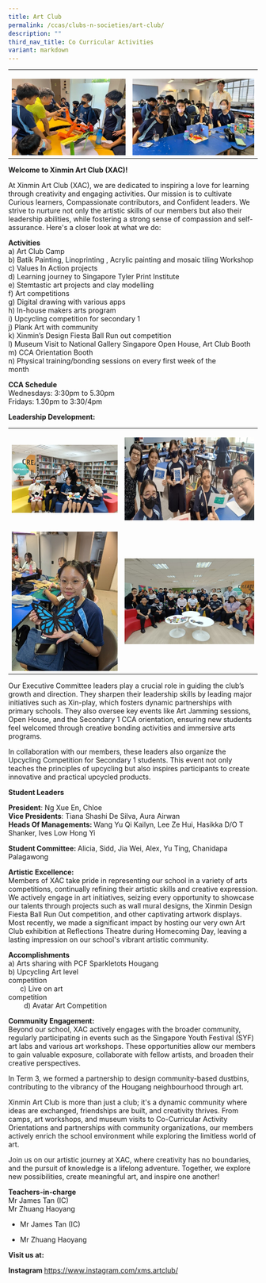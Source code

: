 ```yaml
---
title: Art Club
permalink: /ccas/clubs-n-societies/art-club/
description: ""
third_nav_title: Co Curricular Activities
variant: markdown
---
```

<table style="minWidth: 50px">
<colgroup>
<col>
<col>
</colgroup>
<tbody>
<tr>
<th rowspan="1" colspan="1">
<p></p>
<div class="isomer-image-wrapper">
<img style="width: 100%" height="auto" width="100%" alt="" src="/images/CCAs/Art Club/Picture1.jpg">
</div>
</th>
<th rowspan="1" colspan="1">
<p></p>
<div class="isomer-image-wrapper">
<img style="width: 100%" height="auto" width="100%" alt="" src="/images/CCAs/Art Club/Picture2.jpg">
</div>
</th>
</tr>
</tbody>
</table>
<p><strong>Welcome to Xinmin Art Club (XAC)!</strong>
</p>
<p>At Xinmin Art Club (XAC), we are dedicated to inspiring a love for learning
through creativity and engaging activities. Our mission is to cultivate
Curious learners, Compassionate contributors, and Confident leaders. We
strive to nurture not only the artistic skills of our members but also
their leadership abilities, while fostering a strong sense of compassion
and self-assurance. Here's a closer look at what we do:</p>
<p><strong>Activities</strong>
<br>a) Art Club Camp
<br>b) Batik Painting, Linoprinting , Acrylic painting and mosaic tiling Workshop
<br>c) Values In Action projects
<br>d) Learning journey to Singapore Tyler Print Institute
<br>e) Stemtastic art projects and clay modelling
<br>f) Art competitions
<br>g) Digital drawing with various apps
<br>h) In-house makers arts program
<br>i) Upcycling competition for secondary 1
<br>j) Plank Art with community
<br>k) Xinmin’s Design Fiesta Ball Run out competition
<br>l) Museum Visit to National Gallery Singapore Open House, Art Club Booth
<br>m) CCA Orientation Booth
<br>n) Physical training/bonding sessions on every first week of the month&nbsp;&nbsp;&nbsp;&nbsp;&nbsp;&nbsp;&nbsp;&nbsp;&nbsp;&nbsp;&nbsp;&nbsp;&nbsp;&nbsp;&nbsp;&nbsp;&nbsp;&nbsp;&nbsp;&nbsp;&nbsp;&nbsp;&nbsp;&nbsp;&nbsp;&nbsp;</p>
<p><strong>CCA Schedule</strong>
<br>Wednesdays: 3:30pm to 5.30pm
<br>Fridays: 1.30pm to 3:30/4pm</p>
<p><strong>Leadership Development:</strong>
</p>
<table style="minWidth: 50px">
<colgroup>
<col>
<col>
</colgroup>
<tbody>
<tr>
<th rowspan="1" colspan="1">
<p></p>
<div class="isomer-image-wrapper">
<img style="width: 100%" height="auto" width="100%" alt="" src="/images/CCAs/Art Club/art_club1.jpg">
</div>
</th>
<th rowspan="1" colspan="1">
<p></p>
<div class="isomer-image-wrapper">
<img style="width: 100%" height="auto" width="100%" alt="" src="/images/CCAs/Art Club/art_club2.jpg">
</div>
</th>
</tr>
<tr>
<td rowspan="1" colspan="1">
<p></p>
<div class="isomer-image-wrapper">
<img style="width: 100%" height="auto" width="100%" alt="" src="/images/CCAs/Art Club/art_club3.jpg">
</div>
</td>
<td rowspan="1" colspan="1">
<p></p>
<div class="isomer-image-wrapper">
<img style="width: 100%" height="auto" width="100%" alt="" src="/images/CCAs/Art Club/art_club4.jpg">
</div>
</td>
</tr>
</tbody>
</table>
<p>Our Executive Committee leaders play a crucial role in guiding the club’s
growth and direction. They sharpen their leadership skills by leading major
initiatives such as Xin-play, which fosters dynamic partnerships with primary
schools. They also oversee key events like Art Jamming sessions, Open House,
and the Secondary 1 CCA orientation, ensuring new students feel welcomed
through creative bonding activities and immersive arts programs.</p>
<p>In collaboration with our members, these leaders also organize the Upcycling
Competition for Secondary 1 students. This event not only teaches the principles
of upcycling but also inspires participants to create innovative and practical
upcycled products.</p>
<p><strong>Student Leaders</strong>
</p>
<p><strong>President</strong>: Ng Xue En, Chloe&nbsp;
<br><strong>Vice Presidents</strong>: Tiana Shashi De Silva, Aura Airwan
<br><strong>Heads Of Managements: </strong>Wang Yu Qi Kailyn, Lee Ze Hui,
Hasikka D/O T Shanker, Ives Low Hong Yi</p>
<p><strong>Student Committee: </strong>Alicia, Sidd, Jia Wei, Alex, Yu Ting,
Chanidapa Palagawong</p>
<p><strong>Artistic Excellence:</strong>
<br>Members of XAC take pride in representing our school in a variety of arts
competitions, continually refining their artistic skills and creative expression.
We actively engage in art initiatives, seizing every opportunity to showcase
our talents through projects such as wall mural designs, the Xinmin Design
Fiesta Ball Run Out competition, and other captivating artwork displays.
Most recently, we made a significant impact by hosting our very own Art
Club exhibition at Reflections Theatre during Homecoming Day, leaving a
lasting impression on our school's vibrant artistic community.</p>
<p><strong>Accomplishments</strong>
<br>a) Arts sharing with PCF Sparkletots Hougang
<br>b) Upcycling Art level competition&nbsp;&nbsp;&nbsp;&nbsp;&nbsp;&nbsp;&nbsp;&nbsp;&nbsp;&nbsp;&nbsp;&nbsp;&nbsp;&nbsp;&nbsp;&nbsp;&nbsp;&nbsp;&nbsp;&nbsp;&nbsp;&nbsp;&nbsp;&nbsp;&nbsp;&nbsp;&nbsp;&nbsp;&nbsp;&nbsp;&nbsp;&nbsp;&nbsp;&nbsp;&nbsp;&nbsp;&nbsp;&nbsp;&nbsp;&nbsp;&nbsp;&nbsp;&nbsp;&nbsp;&nbsp;&nbsp;&nbsp;&nbsp;&nbsp;&nbsp;&nbsp;&nbsp;&nbsp;&nbsp;&nbsp;&nbsp;&nbsp;&nbsp;&nbsp;&nbsp;&nbsp;&nbsp;&nbsp;&nbsp;&nbsp;&nbsp;&nbsp;&nbsp;&nbsp;&nbsp;&nbsp;&nbsp;&nbsp;&nbsp;&nbsp;&nbsp;&nbsp;&nbsp;&nbsp;&nbsp;&nbsp;&nbsp;&nbsp;&nbsp;&nbsp;&nbsp;&nbsp;&nbsp;&nbsp;&nbsp;&nbsp;&nbsp;&nbsp;&nbsp;&nbsp;&nbsp;&nbsp;&nbsp;&nbsp;&nbsp;&nbsp;&nbsp;&nbsp;&nbsp;&nbsp;&nbsp;&nbsp;&nbsp;&nbsp;&nbsp;&nbsp;&nbsp;&nbsp;
c) Live on art competition&nbsp;&nbsp;&nbsp;&nbsp;&nbsp;&nbsp;&nbsp;&nbsp;&nbsp;&nbsp;&nbsp;&nbsp;&nbsp;&nbsp;&nbsp;&nbsp;&nbsp;&nbsp;&nbsp;&nbsp;&nbsp;&nbsp;&nbsp;&nbsp;&nbsp;&nbsp;&nbsp;&nbsp;&nbsp;&nbsp;&nbsp;&nbsp;&nbsp;&nbsp;&nbsp;&nbsp;&nbsp;&nbsp;&nbsp;&nbsp;&nbsp;&nbsp;&nbsp;&nbsp;&nbsp;&nbsp;&nbsp;&nbsp;&nbsp;&nbsp;&nbsp;&nbsp;&nbsp;&nbsp;&nbsp;&nbsp;&nbsp;&nbsp;&nbsp;&nbsp;&nbsp;&nbsp;&nbsp;&nbsp;&nbsp;&nbsp;&nbsp;&nbsp;&nbsp;&nbsp;&nbsp;&nbsp;&nbsp;&nbsp;&nbsp;&nbsp;&nbsp;&nbsp;&nbsp;&nbsp;&nbsp;&nbsp;&nbsp;&nbsp;&nbsp;&nbsp;&nbsp;&nbsp;&nbsp;&nbsp;&nbsp;&nbsp;&nbsp;&nbsp;&nbsp;&nbsp;&nbsp;&nbsp;&nbsp;&nbsp;&nbsp;&nbsp;&nbsp;&nbsp;&nbsp;&nbsp;&nbsp;&nbsp;&nbsp;&nbsp;&nbsp;&nbsp;&nbsp;&nbsp;&nbsp;
d) Avatar Art Competition</p>
<p><strong>Community Engagement:</strong>
<br>Beyond our school, XAC actively engages with the broader community, regularly
participating in events such as the Singapore Youth Festival (SYF) art
labs and various art workshops. These opportunities allow our members to
gain valuable exposure, collaborate with fellow artists, and broaden their
creative perspectives.</p>
<p>In Term 3, we formed a partnership to design community-based dustbins,
contributing to the vibrancy of the Hougang neighbourhood through art.</p>
<p>Xinmin Art Club is more than just a club; it's a dynamic community where
ideas are exchanged, friendships are built, and creativity thrives. From
camps, art workshops, and museum visits to Co-Curricular Activity Orientations
and partnerships with community organizations, our members actively enrich
the school environment while exploring the limitless world of art.</p>
<p>Join us on our artistic journey at XAC, where creativity has no boundaries,
and the pursuit of knowledge is a lifelong adventure. Together, we explore
new possibilities, create meaningful art, and inspire one another!</p>
<strong>Teachers-in-charge</strong><br>
Mr James Tan (IC)<br>
Mr Zhuang Haoyang
<ul data-tight="true" class="tight">
<li>
<p>Mr James Tan (IC)</p>
</li>
<li>
<p>Mr Zhuang Haoyang</p>
</li>
</ul>
<p><strong>Visit us at:</strong>
</p>
<p><strong>Instagram </strong><a href="https://www.instagram.com/xms.artclub/" rel="noopener noreferrer nofollow" target="_blank">https://www.instagram.com/xms.artclub/</a>
</p>